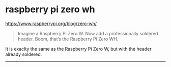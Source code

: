 # raspberry pi zero wh

https://www.raspberrypi.org/blog/zero-wh/

> Imagine a Raspberry Pi Zero W. Now add a professionally soldered header. Boom, that’s the Raspberry Pi Zero WH.

It is exaclty the same as the Raspberry Pi Zero W, but with the header already soldered.

---
